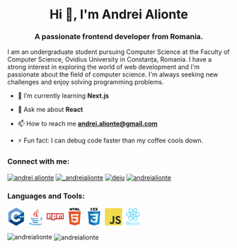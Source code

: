 <h1 align="center">Hi 👋, I'm Andrei Alionte</h1>
<h3 align="center">A passionate frontend developer from Romania.</h3>
I am an undergraduate student pursuing Computer Science at the Faculty of Computer Science, Ovidius University in Constanța, Romania. I have a strong interest in exploring the world of web development and I'm passionate about the field of computer science. I'm always seeking new challenges and enjoy solving programming problems.

- 🌱 I’m currently learning **Next.js**

- 💬 Ask me about **React**

- 📫 How to reach me **andrei.alionte@gmail.com**

- ⚡ Fun fact: I can debug code faster than my coffee cools down.



<h3 align="left">Connect with me:</h3>
<p align="left">
<a href="https://linkedin.com/in/andreialionte" target="blank"><img align="center" src="https://raw.githubusercontent.com/rahuldkjain/github-profile-readme-generator/master/src/images/icons/Social/linked-in-alt.svg" alt="andrei alionte" height="30" width="40" /></a>
<a href="https://instagram.com/_andreialionte" target="blank"><img align="center" src="https://raw.githubusercontent.com/rahuldkjain/github-profile-readme-generator/master/src/images/icons/Social/instagram.svg" alt="_andreialionte" height="30" width="40" /></a>
<a href="https://www.leetcode.com/deiu" target="blank"><img align="center" src="https://raw.githubusercontent.com/rahuldkjain/github-profile-readme-generator/master/src/images/icons/Social/leet-code.svg" alt="deiu" height="30" width="40" /></a>
<a href="https://discord.gg/andreialionte" target="blank"><img align="center" src="https://raw.githubusercontent.com/rahuldkjain/github-profile-readme-generator/master/src/images/icons/Social/discord.svg" alt="andreialionte" height="30" width="40" /></a>
</p>

<h3 align="left">Languages and Tools:</h3>
<p align="left">
<a href="https://www.w3schools.com/cpp/" target="_blank" rel="noreferrer"><img src="https://raw.githubusercontent.com/devicons/devicon/master/icons/cplusplus/cplusplus-original.svg" alt="cplusplus" width="40" height="40"/></a>
<a href="https://www.java.com" target="_blank" rel="noreferrer"><img src="https://raw.githubusercontent.com/devicons/devicon/master/icons/java/java-original.svg" alt="java" width="40" height="40"/></a>
<a href="https://npmjs.com/" target="_blank" rel="noreferrer"><img src="https://raw.githubusercontent.com/devicons/devicon/master/icons/npm/npm-original-wordmark.svg" alt="npm" width="40" height="40"/></a>
<a href="https://www.w3.org/html/" target="_blank" rel="noreferrer"><img src="https://raw.githubusercontent.com/devicons/devicon/master/icons/html5/html5-original-wordmark.svg" alt="html5" width="40" height="40"/></a>
<a href="https://www.w3schools.com/css/" target="_blank" rel="noreferrer"><img src="https://raw.githubusercontent.com/devicons/devicon/master/icons/css3/css3-original-wordmark.svg" alt="css3" width="40" height="40"/></a>
<a href="https://developer.mozilla.org/en-US/docs/Web/JavaScript" target="_blank" rel="noreferrer"><img src="https://raw.githubusercontent.com/devicons/devicon/master/icons/javascript/javascript-original.svg" alt="javascript" width="40" height="40"/></a>
<a href="https://reactjs.org/" target="_blank" rel="noreferrer"><img src="https://raw.githubusercontent.com/devicons/devicon/master/icons/react/react-original-wordmark.svg" alt="react" width="40" height="40"/></a>
</p>

<p><img align="left" src="https://github-readme-stats.vercel.app/api/top-langs?username=andreialionte&show_icons=true&locale=en&layout=compact" alt="andreialionte" /></p>

<p>&nbsp;<img align="center" src="https://github-readme-stats.vercel.app/api?username=andreialionte&show_icons=true&locale=en" alt="andreialionte" /></p>

